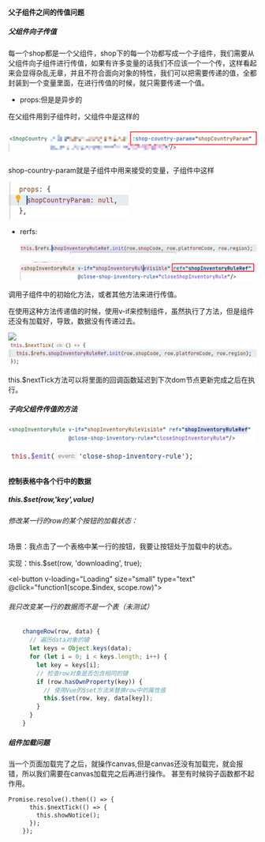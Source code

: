 #### 父子组件之间的传值问题

##### 父组件向子传值

每一个shop都是一个父组件，shop下的每一个功都写成一个子组件，我们需要从父组件向子组件进行传值，如果有许多变量的话我们不应该一个一个传，这样看起来会显得杂乱无章，并且不符合面向对象的特性，我们可以把需要传递的值，全都封装到一个变量里面，在进行传值的时候，就只需要传递一个值。

* props:但是是异步的

在父组件用到子组件时，父组件中是这样的

![1694569347155](image/vue/1694569347155.png)

shop-country-param就是子组件中用来接受的变量，子组件中这样

![1694569446605](image/vue/1694569446605.png)

* rerfs:

  ![1694569592125](image/vue/1694569592125.png)

  ![1694569604377](image/vue/1694569604377.png)

调用子组件中的初始化方法，或者其他方法来进行传值。

在使用这种方法传递值的时候，使用v-if来控制组件，虽然执行了方法，但是组件还没有加载好，导致，数据没有传递过去。

![](file:///C:/Users/Admin/AppData/Local/Temp/msohtmlclip1/01/clip_image009.png)![1694569615538](image/vue/1694569615538.png)

this.$nextTick方法可以将里面的回调函数延迟到下次dom节点更新完成之后在执行。

##### 子向父组件传值的方法

![1694569875672](image/vue/1694569875672.png)

![1694569893114](image/vue/1694569893114.png)

#### 控制表格中各个行中的数据

##### this.$set(row,'key',value)

###### 修改某一行的row的某个按钮的加载状态：

场景：我点击了一个表格中某一行的按钮，我要让按钮处于加载中的状态。

实现：this.$set(row, 'downloading', true);

<el-button v-loading="Loading" size="small" type="text" @click="function1(scope.$index, scope.row)">
###### 我只改变某一行的数据而不是一个表（未测试）

```javascript
    changeRow(row, data) {
      // 遍历data对象的键
      let keys = Object.keys(data);
      for (let i = 0; i < keys.length; i++) {
        let key = keys[i];
        // 检查row对象是否包含相同的键
        if (row.hasOwnProperty(key)) {
          // 使用Vue的$set方法来替换row中的属性值
          this.$set(row, key, data[key]);
        }
      }
    }

```

##### 组件加载问题

当一个页面加载完了之后，就操作canvas,但是canvas还没有加载完，就会报错，所以我们需要在canvas加载完之后再进行操作。
甚至有时候钩子函数都不起作用。

```
Promise.resolve().then(() => {
      this.$nextTick(() => {
        this.showNotice();
      });
    });
```
